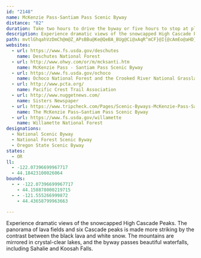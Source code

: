 ```yaml
---
id: "2148"
name: McKenzie Pass-Santiam Pass Scenic Byway
distance: "82"
duration: Take two hours to drive the byway or five hours to stop at places along the way.
description: Experience dramatic views of the snowcapped High Cascade Peaks. The panorama of lava fields and six Cascade peaks is made more striking by the contrast between the black lava and white snow. The mountains are mirrored in crystal-clear lakes, and the byway passes beautiful waterfalls, including Sahalie and Koosah Falls.
path: mvtlGhqahVzDmCh@m@Z_APsBBu@Ke@QeBA_BUg@Ci@xAqR^mCF}@I{@cAmEo@aHD}AXoAd@s@pB_AhDaDdBk@lCc@|B}@pKcGfG{BxAmA^w@bBoKbAaC^m@`JgHhAkAd@kA~JkZ?q@McAiAwD?{Bl@uOCgAF}@nBmHpFcO~DeIt]cj@~DgKzIqWbD_Ib@iEt@uPOyAYk@uB{BgFgIs@wCs@{FQmDH{AjAgM?eBUsA_@_AgCoCSc@Gg@NqEGuCq@mDi@_BI_AReCj@iMEgBiDoVgByIuC_MkEiTuAuMCoV[eBoAaDMg@SeCKeEiAkP}A{LyCaIe@kBHwBd@mBhAgDp@aDLgBAmD}@gRaBcQeA_GcCcH}@_DAmDN{IEeAyB{JWuDBq@z@eGLyA?}P~@aGbAcN^iAb@_@|@_@Tm@TmANmCnAgEK_E?sAbA{Dj@Yv@q@pAmCVYh@W~@G^_@Jm@Oy@_@QaG_BiAGW`@yAlAc@Gc@e@Is@Hs@hB_CxA{B|AeD^y@ZeBLmB?eCOyBS}AyBeIi@eDe@aE@_D\{EXmAdA_Bn@g@fBy@^]De@Ea@U]]Oe@Dm@f@iAL_BOc@FURoEfGc@Fm@Oe@k@[s@g@eDm@m@eB}@o@u@iA_CYkAIs@?sEEo@DqBBa@d@_AXmAE_@c@_Ae@Wm@KwJdB_@?YSOY?Yr@kEIgB_@wAEo@ZgBbB}CNk@E{@OYc@E[P}@tA_@\]@e@KYa@[SY?YRE`@s@jAy@J_@G_@Yi@oASu@BwBDUm@kBSyCVsEN[Js@G_AOYIw@Eu@Bu@fCoGnGcT?{A}@kAe@P}B|FkAlBm@|A_An@kCT{@`@sA~Ay@Vk@UmAn@cAbBe@Pc@Q?m@~@aBf@aD?q@KWWGy@D{@m@]_@_AeCe@m@iAe@a@EQXC^lAxAJXE\y@`Ai@^UDc@C{@ScDyAqAmAu@qAYaA_@mCk@wR@e@Te@bBk@^a@Xs@RcADaAYgCu@w@c@S}@WYB[XBXn@x@Cr@SLc@AgCwBi@o@i@]cEMaDeAsCe@_Aa@iBgBmAcCu@yBs@oEEmALe@h@y@nBgClCqBx@_@V_ABaAOa@YOYROpAe@r@iExBqE^_@QGm@LUrEIh@e@n@y@^eAF{AMmAcAmDKyADqBYiBEwANk@NIHu@YwGRY^?h@LTMh@wAtAmAh@q@Hg@YmDHsDOyA_A_Bi@_@_@KUJqAvAu@rAH~BIr@c@`@[J]G[}@m@_@_B[wGnBmCf@oAAeAk@{J}QwFaLeByD}@yAq@e@[Gm@PqAfAs@J_AKqJyCaF_CwOqGmB]eHSyBPcDh@gI~BkM|Cok@|GuEd@s@Ks@g@i@qBy@iGy@_FaA_FcAoDoAyAmPmHyA_AiOkRyBiBeA[qAKkA^o@d@}BdCy@To@Yo@s@O{@?yHs@qAo@Ie@@}BVcA]_AeAcA{AoBqAiSsCmAaAiEgIw@eCI_ABmB_@{KR}I?sA_@_DgAaEw\{_A_As@c@DmErAY?{@k@}AaFy@yBc@yBEsABeBOmCc@y@sBYc@a@UmAs@uJ?q@Bs@Rq@dC{ENe@DyBGqA[iB_DmNaAsDiE{LqQmc@oZiv@eG{Ni@eBW{ABg@No@r@_ALa@@e@a@m@y@QWSIYAe@dBoM?q@[}BYq@m@m@e@o@M{@GgB@s@h@sBNkAr@iQXe@xAwAT{AGg@SWm@AeARSIU]Ck@B_DIk@sAuCK}@]aFO_@cAuAqLqIuCoFmC{FGeEGk@aIiJcByD_@a@i@Ee@DmAf@oAGWWU{@?]n@eCI_AO[oCkCO[s@gC_A}@iBeAwGgDwEUiB_@i@]u@yAo@yC]{@eAyAiAgAi@c@m@SuAM_@QsCyBs@YeCe@w@a@Ui@Ic@@uA`C{D`@{ACqAg@{CBsBS}AUU}Aq@cEu@iDW_KY_AWcBmA}CgEq@mA}@wByAu@[_@eAkFa@a@mBg@cCiBcAg@uAa@iDyCsB_DUKaBSi@_@_@kAAoCSkDU_BcB}EoBeBOsAaBmJiCgBMs@?cCeAiEcHsGeAsAm@eB_@yGj@}JSaDa@_Ds@gBsByGk@eAaDaCwK{Li@_AcDsN_@gAkCuF{AkFsA}G_B_GsBsFyB_B}@aAiBaFc@mEWsI]eDyC{GDsCx@mHt@oBfB}AJ{@?yFcDqUcA_F_@sCGqBwCcO_@gD_BiZKi@Wo@sB_C_@mAmFoMy@yDIiBIaND_BLwBt@cDxEsE\MrCTdCdAl@E^YHe@QmBsJuh@OkB?gDNsF|@uFhEc^lDwVVsD@uDy@}e@gBa^i@_GmOauCc@sHyAaK?mAXmCrFiZ|SyfAh^slBhGk\d@aDlRqaAjC{OjEeT^}Ar@uBn@cA|FaHbAgBd@_BL_BDuGCsf@B{l@CuQi@eAu@jC}AdC}FfF_BfAsvAriAao@fh@e^hYcbB|sAai@rb@yrA|fA_kAx_AqC~BeBrBiDlEgB~CuBtEkB~Eq@fCiB`Is@~EeClMeBhKsIze@cBlKkPx_AmAlFkBjGy@lBaCrEqz@pvAmHlL_BzCeNhUaFxF}U|UahDxlDiHfIy@fAq@|Ao@hDK~CDvAh@`EvEnYTnFFjSZjOD`FRrGXvDrDnRj@~BzDlMnAnHjO`jA|AvJ|Gz_@lApGtB|HlCjH~@|Cx@xDd@jER`EKfFuA~g@@fEn@pVHdFChCUdEiBpPm@pDcDtOaArGgA`E_ArCkEfHe@rAk@~BmBbNi@pEaApNQ~CCnALpCr@lD`ArCVrANlADpCe@zEwFxa@SjCAfDZ`K?~BUfDyBfLg@tGAfENfFr@`G~@lElElKZfAXpBHdBYnIDxALxAhBlINlCGnCWhBc@tAyCxFOp@}E|X[zB[zDAdDH~A|AjMfLfz@nBdP|Bz[dCj`@h@bDhAjEfFhPb@vBHz@BrBG~Ai@zFu@lDi@jAmB`C_CxBiBpAmBx@iBZcCH{I_AsF_@}AYuAq@y@q@iIqMq@s@_@WcBMiARcBrAi@z@YdAg@tLKvEBhAb@|FrEvTPtCGlTBhBFdAl@jDzCtJp@|KbArVIfEwB|Oe@tE[vFMfEE~Dz@nh@rA`n@ExHc@nE}HlLcBjBoAt@_@J{GR}Ap@uAfBUp@m@lE{J~t@aBzOGlGNlFp@tJdFjWxEtXpBzNhA`N^pJ^vi@\nQj@|Ib@~Dr@`E|w@vcDrCfJxClIxA_AtA~BhBjCxBlBl@^xAf@fD`@nBBpFKnc@{ArS]pe@aBrSWxnAdK`[|C~P|@pGw@fLcGbTyLvp@s`@pH_EhCu@`Dk@bEIpETlFt@dTjAnKE|Nl@zWGp[q@dOaBfVeBfG_AnCjAvAXdF?hJlFpBZrN|@lEjB`JtE|JtHzGxIrDbIvC~CvE`HbDpAtIhB|Ap@fCdBrBxB~AdD|C|J|EnQP`Ca@jJBnCHjA^~AtAlBvB~Bt@lAh@lBz@`Fp@|An@l@fGfDt@r@rCrEdBjD`BbBhAj@xCr@vEjDx@Zx@DrFGfWeAbDBlDn@|BjAfIdDxD|CfB|BxE|JdKtRxAxDjB~DvAbFb@dCd@tIh@rEfB~EjBxBvBfAhDvA~OtHfGfCtCrBnDxDz@r@t@f@vAb@hA?bB]jV{HfVsIjH{CzK{DfXaJ|D_Ad^wDbF_@rFAfEp@bEfAfE~BlDnDjAxAzCxEzLhSbEhHbAvB~BlGvG~UrBxFtApB|BrBbBn@hB\dIKfK[zI`Az@XfBdA~N|NxBbBzB`AzA^dA?rRsAlIeBhP_BfDyAt@m@rB_DfTah@hAyA|HmHhDkCnLiHxBaBfEyGdNwUjDqFpFuC`A]tDm@`B?dCVfl@tLhCz@`EpC~@lAlA`Bh@dAj@jAh@fBhArGnChSjE`TrD~Tr@xHNnFNlKRfCp@~EpFdZ|CrNXnB~BnLxBtO
websites:
  - url: https://www.fs.usda.gov/deschutes
    name: Deschutes National Forest
  - url: http://www.ohwy.com/or/m/mcksanti.htm
    name: McKenzie Pass - Santiam Pass Scenic Byway
  - url: https://www.fs.usda.gov/ochoco
    name: Ochoco National Forest and the Crooked River National Grassland
  - url: http://www.pcta.org/
    name: Pacific Crest Trail Association
  - url: http://www.nuggetnews.com/
    name: Sisters Newspaper
  - url: https://www.tripcheck.com/Pages/Scenic-Byways-McKenzie-Pass-Santiam-Pass
    name: The McKenzie Pass—Santiam Pass Scenic Byway
  - url: https://www.fs.usda.gov/willamette
    name: Willamette National Forest
designations:
  - National Scenic Byway
  - National Forest Scenic Byway
  - Oregon State Scenic Byway
states:
  - OR
ll:
  - -122.07396699967717
  - 44.18423100026064
bounds:
  - - -122.07396699967717
    - 44.158878000219715
  - - -121.555266999872
    - 44.43658799963663

---
```


Experience dramatic views of the snowcapped High Cascade Peaks. The panorama of lava fields and six Cascade peaks is made more striking by the contrast between the black lava and white snow. The mountains are mirrored in crystal-clear lakes, and the byway passes beautiful waterfalls, including Sahalie and Koosah Falls.
